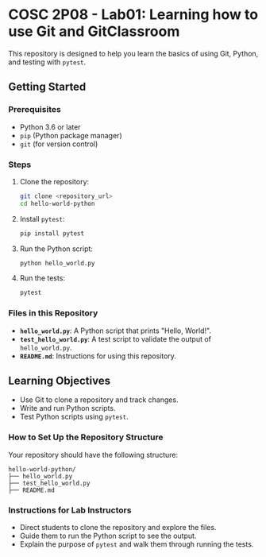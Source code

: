 # COSC 2P08 - Lab01: Learning how to use Git and GitClassroom

This repository is designed to help you learn the basics of using Git, Python, and testing with `pytest`.

## Getting Started

### Prerequisites
- Python 3.6 or later
- `pip` (Python package manager)
- `git` (for version control)

### Steps

1. Clone the repository:
   ```bash
   git clone <repository_url>
   cd hello-world-python
   ```

2. Install `pytest`:
   ```bash
   pip install pytest
   ```

3. Run the Python script:
   ```bash
   python hello_world.py
   ```

4. Run the tests:
   ```bash
   pytest
   ```

### Files in this Repository

- **`hello_world.py`**: A Python script that prints "Hello, World!".
- **`test_hello_world.py`**: A test script to validate the output of `hello_world.py`.
- **`README.md`**: Instructions for using this repository.

## Learning Objectives

- Use Git to clone a repository and track changes.
- Write and run Python scripts.
- Test Python scripts using `pytest`.

### How to Set Up the Repository Structure

Your repository should have the following structure:

```
hello-world-python/
├── hello_world.py
├── test_hello_world.py
├── README.md
```

### Instructions for Lab Instructors
- Direct students to clone the repository and explore the files.
- Guide them to run the Python script to see the output.
- Explain the purpose of `pytest` and walk them through running the tests.
